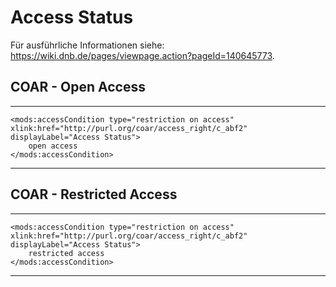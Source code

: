 # Access Status
Für ausführliche Informationen siehe: https://wiki.dnb.de/pages/viewpage.action?pageId=140645773. 

## COAR - Open Access
---
	<mods:accessCondition type="restriction on access" xlink:href="http://purl.org/coar/access_right/c_abf2" displayLabel="Access Status">
		open access
	</mods:accessCondition>
---
## COAR - Restricted Access
---
	<mods:accessCondition type="restriction on access" xlink:href="http://purl.org/coar/access_right/c_abf2" displayLabel="Access Status">
		restricted access
	</mods:accessCondition>
---
